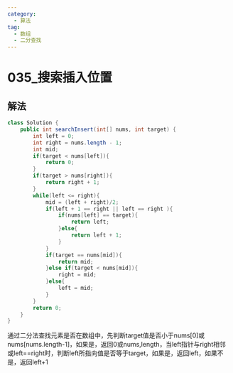 ```yaml
---
category: 
  - 算法
tag: 
  - 数组
  - 二分查找
---
```


# 035_搜索插入位置

<Badge text="简单" type="tip" vertical="middle" />

## 解法
```java
class Solution {
    public int searchInsert(int[] nums, int target) {
        int left = 0;
        int right = nums.length - 1;
        int mid;
        if(target < nums[left]){
            return 0;
        }
        if(target > nums[right]){
            return right + 1;
        }
        while(left <= right){
            mid = (left + right)/2;
            if(left + 1 == right || left == right ){
                if(nums[left] == target){
                    return left;
                }else{
                    return left + 1;
                }
            }
            if(target == nums[mid]){
                return mid;
            }else if(target < nums[mid]){
                right = mid;
            }else{
                left = mid;
            }
        }
        return 0;
    }
}
```
通过二分法查找元素是否在数组中，先判断target值是否小于nums[0]或nums[nums.length-1]，如果是，返回0或nums,length，当left指针与right相邻或left==right时，判断left所指向值是否等于target，如果是，返回left，如果不是，返回left+1